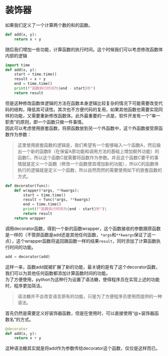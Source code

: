 # 装饰器
如果我们定义了一个计算两个数的和的函数。
```python
def add(x, y):
    return x + y
```
随后我们增加一些功能，计算函数的执行时间。这个时候我们可以考虑修改函数体内部的逻辑
```python
import time
def add(x, y):
    start = time.time()
    result = x + y
    end = time.time()
    print(f"函数执行时间为{end - start}秒")
    return result
```
但是这种修改函数体逻辑的方法在函数本身逻辑比较复杂的情况下可能需要改变代码的结构，降低其可读性。其次也不方便代码的复用，如果其他函数也需要实现同样的功能，又需要重新修改函数体。此外最重要的一点是，软件开发有一个“单一职责”的原则，即一个函数只做一件事情。  
因此可以考虑使用嵌套函数，将原函数放到另一个外函数中，这个外函数接受原函数作为参数：
> 这里使用嵌套函数的逻辑是，我们希望有一个能够输入一个函数A，然后输出一个新的函数B（在保留A原功能和调用方法的基础上增加额外功能）的函数C，所以这个函数C就需要将函数作为参数。并且这个函数C要干的事情就是定义一个函数（修改一个函数使其增加新的功能），所以C的函数体执行的逻辑就是定义一个函数，所以自然而然的需要使用如下的嵌套函数的方式。  
```python
def decorator(func):
    def wrapper(*args, **kwargs):
        start = time.time()
        result = func(*args, **kwargs)
        end = time.time()
        print(f"函数执行时间为{end - start}秒")\
        return result
    return wrapper
```
调用decorator函数，得到一个新的函数wrapper，这个函数接收的参数跟原函数是一样的（不管原函数是add还是其他任何函数，`*args`和`**kwargs`保证了这一点），这个wrapper函数将返回跟函数一样的结果`result`，同时添加了计算函数执行时间的功能。 
```python
add = decorator(add)
```
这样一来，函数add就被扩展了新的功能，最关键的是有了这个decorator函数，我们可以为其他任何函数都添加计算函数时间的功能。  
为了方便使用，python为这种行为设置了语法糖，使得程序员在实现上述的功能时，程序更加简洁。  
> 语法糖并不会改变语言原有的功能，只是为了方便程序员使用而提供的一种语法。

首先仍然是需要定义好装饰器函数，但是在使用时，可以直接使用“@+装饰器函数名”的方式。  
```python 
@decorator
def add(x, y):
    return x + y
```
这种语法糖其实就是将add作为参数传给decorator这个函数，仅仅是这样而已。  